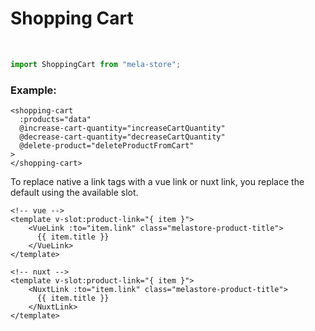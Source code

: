 # Shopping Cart
<br>

```js
import ShoppingCart from "mela-store";
```

### Example:

<ShoppingCartDocs>

```vue
<shopping-cart
  :products="data"
  @increase-cart-quantity="increaseCartQuantity"
  @decrease-cart-quantity="decreaseCartQuantity"
  @delete-product="deleteProductFromCart"
>
</shopping-cart>
```

To replace native a link tags with a vue link or nuxt link, you replace the default using the available slot.
```vue
<!-- vue -->
<template v-slot:product-link="{ item }">
    <VueLink :to="item.link" class="melastore-product-title">
      {{ item.title }}
    </VueLink>
</template>

<!-- nuxt -->
<template v-slot:product-link="{ item }">
    <NuxtLink :to="item.link" class="melastore-product-title">
      {{ item.title }}
    </NuxtLink>
</template>
```
</ShoppingCartDocs>
